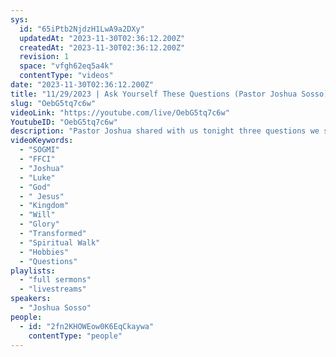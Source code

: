 ```yaml
---
sys:
  id: "65iPtb2NjdzH1LwA9a2DXy"
  updatedAt: "2023-11-30T02:36:12.200Z"
  createdAt: "2023-11-30T02:36:12.200Z"
  revision: 1
  space: "vfgh62eq5a4k"
  contentType: "videos"
date: "2023-11-30T02:36:12.200Z"
title: "11/29/2023 | Ask Yourself These Questions (Pastor Joshua Sosso)"
slug: "OebG5tq7c6w"
videoLink: "https://youtube.com/live/OebG5tq7c6w"
YoutubeID: "OebG5tq7c6w"
description: "Pastor Joshua shared with us tonight three questions we should be asking ourselves, these questions should either be an encouragement or conviction. Question number one, are you allowing yourself to be transformed by God? Your way of thinking, the time you spend, your hobbies should be changing.\nQuestion number two, is your responsibility increasing? This applies to your spiritual walk and your personal life. Just like a promotion at a job, more responsibilities apply, same with the Kingdom if you are not being given more responsibilities. Final question, is your focus on the will of God? Your desires will gravitate towards our Fathers will. Everything you do will be for the glory of our Father. This sermon was released Freedom Fellowship Church International on November 29, 2023 by Pastor Joshua Sosso\n"
videoKeywords:
  - "SOGMI"
  - "FFCI"
  - "Joshua"
  - "Luke"
  - "God"
  - " Jesus"
  - "Kingdom"
  - "Will"
  - "Glory"
  - "Transformed"
  - "Spiritual Walk"
  - "Hobbies"
  - "Questions"
playlists:
  - "full sermons"
  - "livestreams"
speakers:
  - "Joshua Sosso"
people:
  - id: "2fn2KHOWEow0K6EqCkaywa"
    contentType: "people"
---
```

